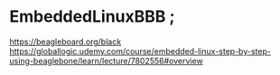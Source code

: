 # EmbeddedLinuxBBB ;
https://beagleboard.org/black
https://globallogic.udemy.com/course/embedded-linux-step-by-step-using-beaglebone/learn/lecture/7802556#overview
